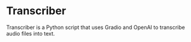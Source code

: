 # Transcriber

Transcriber is a Python script that uses Gradio and OpenAI to transcribe audio files into text.
